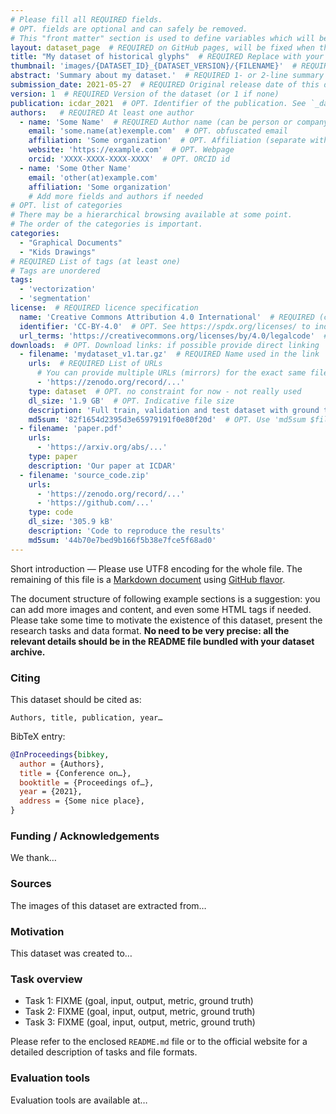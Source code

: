 ```yaml
---
# Please fill all REQUIRED fields.
# OPT. fields are optional and can safely be removed.
# This "front matter" section is used to define variables which will be substituted in the templates.
layout: dataset_page  # REQUIRED on GitHub pages, will be fixed when they adopt Jekyll v4
title: "My dataset of historical glyphs"  # REQUIRED Replace with your dataset title
thumbnail: 'images/{DATASET_ID}_{DATASET_VERSION}/{FILENAME}'  # REQUIRED Path to the thumbnail image you want to use
abstract: 'Summary about my dataset.'  # REQUIRED 1- or 2-line summary used in the listing
submission_date: 2021-05-27  # REQUIRED Original release date of this dataset (may be in the past) in YYYY-MM-DD format
version: 1  # REQUIRED Version of the dataset (or 1 if none)
publication: icdar_2021  # OPT. Identifier of the publication. See `_data/publications.yml`
authors:   # REQUIRED At least one author
  - name: 'Some Name'  # REQUIRED Author name (can be person or company)
    email: 'some.name(at)exemple.com'  # OPT. obfuscated email
    affiliation: 'Some organization'  # OPT. Affiliation (separate with comma for multiple affiliations)
    website: 'https://example.com'  # OPT. Webpage
    orcid: 'XXXX-XXXX-XXXX-XXXX'  # OPT. ORCID id
  - name: 'Some Other Name'
    email: 'other(at)example.com'
    affiliation: 'Some organization'
    # Add more fields and authors if needed
# OPT. list of categories
# There may be a hierarchical browsing available at some point.
# The order of the categories is important.
categories:
  - "Graphical Documents"
  - "Kids Drawings"
# REQUIRED List of tags (at least one)
# Tags are unordered
tags:
  - 'vectorization'
  - 'segmentation'
license:  # REQUIRED licence specification
  name: 'Creative Commons Attribution 4.0 International'  # REQUIRED (can be any text)
  identifier: 'CC-BY-4.0'  # OPT. See https://spdx.org/licenses/ to indicate the proper Identifier
  url_terms: 'https://creativecommons.org/licenses/by/4.0/legalcode'  # OPT. URL to license terms
downloads:  # OPT. Download links: if possible provide direct linking
  - filename: 'mydataset_v1.tar.gz'  # REQUIRED Name used in the link
    urls:  # REQUIRED List of URLs
      # You can provide multiple URLs (mirrors) for the exact same file
      - 'https://zenodo.org/record/...'
    type: dataset  # OPT. no constraint for now - not really used
    dl_size: '1.9 GB'  # OPT. Indicative file size
    description: 'Full train, validation and test dataset with ground truth'  # REQUIRED Short description
    md5sum: '82f1654d2395d3e65979191f0e80f20d'  # OPT. Use 'md5sum $file' to generate
  - filename: 'paper.pdf'
    urls: 
      - 'https://arxiv.org/abs/...'
    type: paper
    description: 'Our paper at ICDAR'
  - filename: 'source_code.zip'
    urls: 
      - 'https://zenodo.org/record/...'
      - 'https://github.com/...'
    type: code
    dl_size: '305.9 kB'
    description: 'Code to reproduce the results'
    md5sum: '44b70e7bed9b166f5b38e7fce5f68ad0'
---
```


Short introduction — Please use UTF8 encoding for the whole file.
The remaining of this file is a [Markdown document](https://guides.github.com/features/mastering-markdown/) using [GitHub flavor](https://github.github.com/gfm/).

The document structure of following example sections is a suggestion: you can add more images and content, and even some HTML tags if needed.
Please take some time to motivate the existence of this dataset, present the research tasks and data format.
**No need to be very precise: all the relevant details should be in the README file bundled with your dataset archive.**


### Citing
This dataset should be cited as:

```
Authors, title, publication, year…
```

BibTeX entry:

```bibtex
@InProceedings{bibkey,
  author = {Authors},
  title = {Conference on…},
  booktitle = {Proceedings of…},
  year = {2021},
  address = {Some nice place}, 
}
```

### Funding / Acknowledgements
We thank…


### Sources
The images of this dataset are extracted from…


### Motivation

This dataset was created to…


### Task overview

- Task 1: FIXME (goal, input, output, metric, ground truth)
- Task 2: FIXME (goal, input, output, metric, ground truth)
- Task 3: FIXME (goal, input, output, metric, ground truth)

Please refer to the enclosed `README.md` file or to the official website for a detailed description of tasks and file formats.

### Evaluation tools
Evaluation tools are available at…

